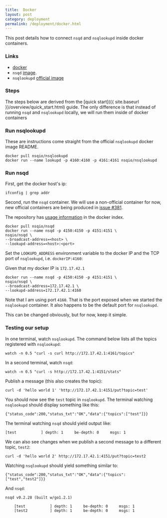 ```yaml
---
title:  Docker
layout: post
category: deployment
permalink: /deployment/docker.html
---
```


This post details how to connect `nsqd` and `nsqlookupd` inside docker containers.

### Links

* [docker](http://www.docker.com/)
* `nsqd` [image](https://registry.hub.docker.com/u/nsqio/nsqd/).
* `nsqlookupd` [official image](https://registry.hub.docker.com/u/nsqio/nsqlookupd/)

### Steps

The steps below are derived from the [quick start]({{ site.baseurl }}/overview/quick_start.html)
guide.  The only difference is that instead of running `nsqd` and `nsqlookupd` locally, we will
run them inside of docker containers

### Run nsqlookupd

These are instructions come straight from the official `nsqlookupd` docker image README.

    docker pull nsqio/nsqlookupd
    docker run --name lookupd -p 4160:4160 -p 4161:4161 nsqio/nsqlookupd

### Run nsqd

First, get the docker host's ip:

    ifconfig | grep addr

Second, run the `nsqd` container.  We will use a non-official container for now, new official
containers are being produced in [issue #381](https://github.com/bitly/nsq/issues/381).

The repository has [usage information](https://registry.hub.docker.com/u/nsqio/nsqd/) in
the docker index.

    docker pull nsqio/nsqd
    docker run --name nsqd -p 4150:4150 -p 4151:4151 \
    nsqio/nsqd \
    --broadcast-address=<host> \
    --lookupd-address=<host>:<port>

Set the `LOOKUPD_ADDRESS` environment variable to the docker IP and the TCP port of `nsqlookupd`,
 i.e. `dockerIP:4160`:

Given that my docker IP is `172.17.42.1`

    docker run --name nsqd -p 4150:4150 -p 4151:4151 \
    nsqio/nsqd \
    --broadcast-address=172.17.42.1 \
    --lookupd-address=172.17.42.1:4160

Note that I am using port `4160`. That is the port exposed when we started the `nsqlookupd`
container.  It also happens to be the default port for `nsqlookupd`.

This can be changed obviously, but for now, keep it simple.

### Testing our setup

In one terminal, watch `nsqlookupd`. The command below lists all the topics registered with
`nsqlookupd`:

    watch -n 0.5 "curl -s curl http://172.17.42.1:4161/topics"

In a second terminal, watch `nsqd`:

    watch -n 0.5 "curl -s http://172.17.42.1:4151/stats"

Publish a message (this also creates the topic):

    curl -d 'hello world 1' 'http://172.17.42.1:4151/put?topic=test'

You should now see the `test` topic in `nsqlookupd`.  The terminal watching `nsqlookupd` should
display something like this:

    {"status_code":200,"status_txt":"OK","data":{"topics":["test"]}}

The terminal watching `nsqd` should yield output like:

    [test           ] depth: 1     be-depth: 0     msgs: 1

We can also see changes when we publish a second message to a different topic, `test2`:

    curl -d 'hello world 2' http://172.17.42.1:4151/put?topic=test2

Watching `nsqlookupd` should yield something similar to:

    {"status_code":200,"status_txt":"OK","data":{"topics":["test","test2"]}}

And `nsqd`:

    nsqd v0.2.28 (built w/go1.2.1)

        [test           ] depth: 1     be-depth: 0     msgs: 1
        [test2          ] depth: 1     be-depth: 0     msgs: 1
